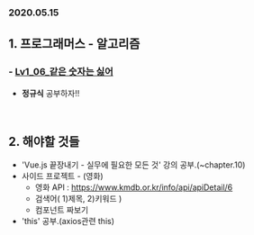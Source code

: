 <h3>2020.05.15</h3>

<h2> 1. 프로그래머스 - 알고리즘 </h2>


<h3> - <a href="https://github.com/EunJaePark/algorithm/blob/master/Lv1_06_%EA%B0%99%EC%9D%80%20%EC%88%AB%EC%9E%90%EB%8A%94%20%EC%8B%AB%EC%96%B4.html">Lv1_06_같은 숫자는 싫어</a></h3>

- **정규식** 공부하자!!


<br/>


<h2> 2. 해야할 것들 </h2>

- 'Vue.js 끝장내기 - 실무에 필요한 모든 것' 강의 공부.(~chapter.10)
- 사이드 프로젝트 - (영화)
  - 영화 API : https://www.kmdb.or.kr/info/api/apiDetail/6
  - 검색어( 1)제목, 2)키워드 )    
  - 컴포넌트 짜보기
- 'this' 공부.(axios관련 this)







